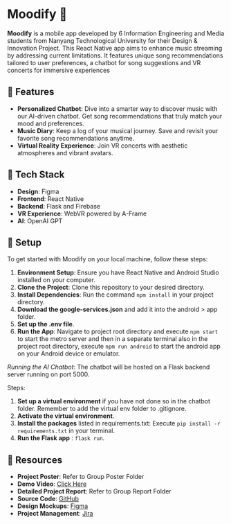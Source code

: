 # Moodify 🎵

**Moodify** is a mobile app developed by 6 Information Engineering and Media students from Nanyang Technological University for their Design & Innovation Project. This React Native app aims to enhance music streaming by addressing current limitations. It features unique song recommendations tailored to user preferences, a chatbot for song suggestions and VR concerts for immersive experiences

## 🌟 Features

- **Personalized Chatbot**: Dive into a smarter way to discover music with our AI-driven chatbot. Get song recommendations that truly match your mood and preferences.
- **Music Diary**: Keep a log of your musical journey. Save and revisit your favorite song recommendations anytime.
- **Virtual Reality Experience**: Join VR concerts with aesthetic atmospheres and vibrant avatars.

## 🚀 Tech Stack

- **Design**: Figma
- **Frontend**: React Native
- **Backend**: Flask and Firebase
- **VR Experience**: WebVR powered by A-Frame
- **AI**: OpenAI GPT

## 🚀 Setup

To get started with Moodify on your local machine, follow these steps:

1. **Environment Setup**: Ensure you have React Native and Android Studio installed on your computer.
2. **Clone the Project**: Clone this repository to your desired directory.
3. **Install Dependencies**: Run the command `npm install` in your project directory.
4. **Download the google-services.json** and add it into the android > app folder.
5. **Set up the .env file**. 
6. **Run the App**: Navigate to project root directory and execute `npm start` to start the metro server and then in a separate terminal also in the project root directory, execute `npm run android` to start the android app on your Android device or emulator.

*Running the AI Chatbot*: The chatbot will be hosted on a Flask backend server running on port 5000.

Steps:
1. **Set up a virtual environment** if you have not done so in the chatbot folder. Remember to add the virtual env folder to .gitignore.
2. **Activate the virtual environment**.
3. **Install the packages** listed in requirements.txt: Execute `pip install -r requirements.txt` in your terminal.
4. **Run the Flask app** : `flask run`.

## 🔗 Resources

- **Project Poster**: Refer to Group Poster Folder
- **Demo Video**: [Click Here](https://drive.google.com/file/d/1EyJzJaA2wUJfkW_ZPLL88f21k0oyNcT_/view?usp=sharing)
- **Detailed Project Report**: Refer to Group Report Folder
- **Source Code**: [GitHub](https://github.com/jojojoelelel/IEMDIP2023S2-Moodify)
- **Design Mockups**: [Figma](https://www.figma.com/file/PIrCqD1mhsYIUOuYPMtuh0/Moodify-Wireframe?type=design&node-id=0%3A1&mode=design&t=OEb2wFAiG3Ny2Y8G-1)
- **Project Management**: [Jira](link)
